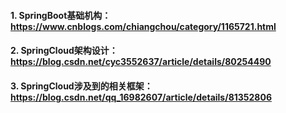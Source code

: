 #### 1. SpringBoot基础机构： <https://www.cnblogs.com/chiangchou/category/1165721.html>

#### 2. SpringCloud架构设计： <https://blog.csdn.net/cyc3552637/article/details/80254490>

#### 3. SpringCloud涉及到的相关框架：<https://blog.csdn.net/qq_16982607/article/details/81352806>